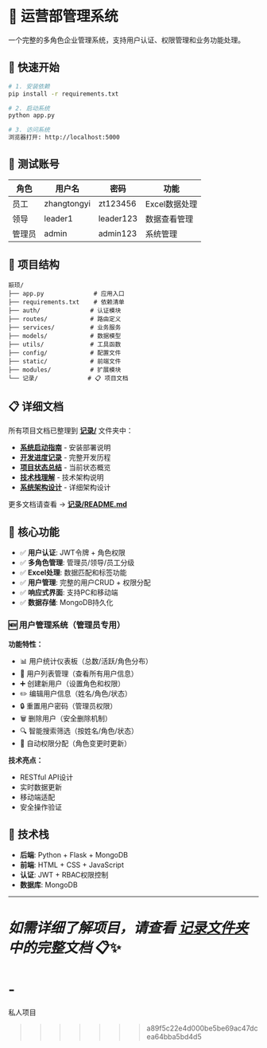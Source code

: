 # 🏢 运营部管理系统

一个完整的多角色企业管理系统，支持用户认证、权限管理和业务功能处理。

## 🚀 快速开始

```bash
# 1. 安装依赖
pip install -r requirements.txt

# 2. 启动系统
python app.py

# 3. 访问系统
浏览器打开: http://localhost:5000
```

## 👤 测试账号

| 角色 | 用户名 | 密码 | 功能 |
|------|--------|------|------|
| 员工 | zhangtongyi | zt123456 | Excel数据处理 |
| 领导 | leader1 | leader123 | 数据查看管理 |
| 管理员 | admin | admin123 | 系统管理 |

## 📁 项目结构

```
颛顼/
├── app.py              # 应用入口
├── requirements.txt    # 依赖清单
├── auth/              # 认证模块
├── routes/            # 路由定义
├── services/          # 业务服务
├── models/            # 数据模型
├── utils/             # 工具函数
├── config/            # 配置文件
├── static/            # 前端文件
├── modules/           # 扩展模块
└── 记录/              # 📋 项目文档
```

## 📋 详细文档

所有项目文档已整理到 **[记录/](./记录/)** 文件夹中：

- **[系统启动指南](./记录/系统启动指南.md)** - 安装部署说明
- **[开发进度记录](./记录/开发进度记录.md)** - 完整开发历程  
- **[项目状态总结](./记录/项目状态总结.md)** - 当前状态概览
- **[技术栈理解](./记录/技术栈理解.md)** - 技术架构说明
- **[系统架构设计](./记录/系统架构设计.md)** - 详细架构设计

更多文档请查看 → **[记录/README.md](./记录/README.md)**

## 🎯 核心功能

- ✅ **用户认证**: JWT令牌 + 角色权限
- ✅ **多角色管理**: 管理员/领导/员工分级
- ✅ **Excel处理**: 数据匹配和标签功能
- ✅ **用户管理**: 完整的用户CRUD + 权限分配
- ✅ **响应式界面**: 支持PC和移动端
- ✅ **数据存储**: MongoDB持久化

### 🆕 用户管理系统（管理员专用）

**功能特性：**
- 📊 用户统计仪表板（总数/活跃/角色分布）
- 👥 用户列表管理（查看所有用户信息）  
- ➕ 创建新用户（设置角色和权限）
- ✏️ 编辑用户信息（姓名/角色/状态）
- 🔒 重置用户密码（管理员权限）
- 🗑️ 删除用户（安全删除机制）
- 🔍 智能搜索筛选（按姓名/角色/状态）
- 🎯 自动权限分配（角色变更时更新）

**技术亮点：**
- RESTful API设计
- 实时数据更新
- 移动端适配
- 安全操作验证

## 🔧 技术栈

- **后端**: Python + Flask + MongoDB
- **前端**: HTML + CSS + JavaScript  
- **认证**: JWT + RBAC权限控制
- **数据库**: MongoDB

---

*如需详细了解项目，请查看 [记录文件夹](./记录/) 中的完整文档* 📋✨ 
=======
# -
私人项目
>>>>>>> a89f5c22e4d000be5be69ac47dcea64bba5bd4d5
